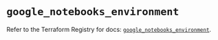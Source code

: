 # `google_notebooks_environment`

Refer to the Terraform Registry for docs: [`google_notebooks_environment`](https://registry.terraform.io/providers/hashicorp/google/6.50.0/docs/resources/notebooks_environment).
